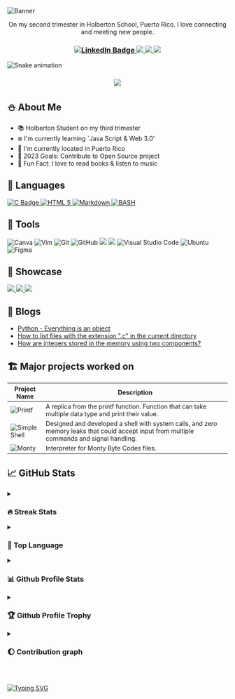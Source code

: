 ![Banner](https://user-images.githubusercontent.com/96942307/193466308-c4f6a930-8ac9-49fd-a950-eb553ec861a5.png)

<p align="center"> On my second trimester in Holberton School, Puerto Rico. I love connecting and meeting new people. </p>
<h3 align="center">
<a href="https://www.linkedin.com/in/lizbeth-garcia-53657a22a">
<img src="https://img.shields.io/badge/LinkedIn-blue?style=for-the-badge&logo=linkedin&logoColor=white" alt="LinkedIn Badge"/>
</a>

<a href="mailto: lizbethgarcialebron@gmail.com">
<img src="https://img.shields.io/badge/Gmail-D14836?style=for-the-badge&logo=gmail&logoColor=white">
</a>

<a href="https://www.instagram.com/lizzgarleb/">
<img src="https://img.shields.io/badge/Instagram-E4405F?style=for-the-badge&logo=instagram&logoColor=white"/>
</a>

<a href="https://twitter.com/LizzGarleb">
  <img src="https://img.shields.io/badge/twitter-%231DA1F2.svg?&style=for-the-badge&logo=twitter&logoColor=white" />
</a>
</h3>

![Snake animation](https://github.com/LizzGarleb/LizzGarleb/blob/output/github-contribution-grid-snake.svg)

<h3 align="center">
<img src="https://profile-counter.glitch.me/LizzGarleb/count.svg"/>
</h3>

## ⛄ About Me
- 📚 Holberton Student on my third trimester
- ❄️ I'm currently learning `Java Script & Web 3.0'
- 📍 I'm currently located in Puerto Rico
- 📅 2023 Goals: Contribute to Open Source project
- 🎢 Fun Fact: I love to read books & listen to music

## 🌱 Languages
<a href="#">
  <img src="https://img.shields.io/badge/c-%2300599C.svg?style=for-the-badge&logo=c&logoColor=white" alt="C Badge"/>
  </a>
<a href="#">
  <img src="https://img.shields.io/badge/html5-%23E34F26.svg?style=for-the-badge&logo=html5&logoColor=white" alt="HTML 5"/>
</a>
<a href="#">
  <img src="https://img.shields.io/badge/markdown-%23000000.svg?style=for-the-badge&logo=markdown&logoColor=white" alt="Markdown"/>
</a>
<a href="#">
 <img alt="BASH" src="https://img.shields.io/badge/BASH-%234EAA25.svg?&style=for-the-badge&logo=gnubash&logoColor=white"/>
</a>

 ## 🧰 Tools
 ![Canva](https://img.shields.io/badge/Canva-%2300C4CC.svg?style=for-the-badge&logo=Canva&logoColor=white)
 ![Vim](https://img.shields.io/badge/VIM-%2311AB00.svg?style=for-the-badge&logo=vim&logoColor=white)
 ![Git](https://img.shields.io/badge/git-%23F05033.svg?style=for-the-badge&logo=git&logoColor=white)
 ![GitHub](https://img.shields.io/badge/github-%23121011.svg?style=for-the-badge&logo=github&logoColor=white)
 <img src="http://img.shields.io/badge/-VAGRANT-blue?style=flat&logo=VAGRANT">
 <img src="http://img.shields.io/badge/-LINUX-black?style=flat&logo=LINUX">
 ![Visual Studio Code](https://img.shields.io/badge/Visual%20Studio%20Code-0078d7.svg?style=for-the-badge&logo=visual-studio-code&logoColor=white)
 ![Ubuntu](https://img.shields.io/badge/Ubuntu-E95420?style=for-the-badge&logo=ubuntu&logoColor=white)
 ![Figma](https://img.shields.io/badge/figma-%23F24E1E.svg?style=for-the-badge&logo=figma&logoColor=white)
 
 ## 💎 Showcase 
 <a href="https://codepen.io/Lizz31">
 <img src="https://img.shields.io/badge/Codepen-000000?style=for-the-badge&logo=codepen&logoColor=white"/>
 </a>
 <a href="https://vercel.com/lizz3108">
 <img src="https://img.shields.io/badge/vercel-%23000000.svg?style=for-the-badge&logo=vercel&logoColor=white"/>
</a>
 <a href="#">
 <img src="https://img.shields.io/badge/netlify-%23000000.svg?style=for-the-badge&logo=netlify&logoColor=#00C7B7"/>
  </a>
 
 ## 📝 Blogs
- [Python - Everything is an object](https://www.linkedin.com/pulse/python-everything-object-lizbeth-garcia/?trackingId=VAXcd53hRsWekfZyFrg1Fw%3D%3D)
- [How to list files with the extension "​.c" in the current directory](https://www.linkedin.com/pulse/how-list-files-extension-c-current-directory-lizbeth-garcia/?trackingId=mKwjGJx5QGSu2v8o3oH3sA%3D%3D)
- [How are integers stored in the memory using two components?](https://www.linkedin.com/pulse/how-integers-stored-memory-using-two-components-lizbeth-garcia/?trackingId=0heWUj5aQ3%2BVNZW7aZMlNg%3D%3D)

## 🏗️ Major projects worked on
| Project Name | Description                                                                                                                                 |
|--------------|---------------------------------------------------------------------------------------------------------------------------------------------|
| ![Printf](https://github.com/Lizz3108/holbertonschool-printf)       | A replica from the printf function. Function that can take multiple data type and print their value.                                        |
| ![Simple Shell](https://github.com/Lizz3108/holbertonschool-simple_shell) | Designed and developed a shell with system calls, and zero memory leaks that could accept input from multiple commands and signal handling. |
| ![Monty](https://github.com/MelissaAT/holbertonschool-monty)        | Interpreter for Monty Byte Codes files.                                                                                                     |

## 📈 GitHub Stats

<details><summary><h3> 🔥 Streak Stats</h3></summary>

----	

  <p align="center"><img src="https://github-readme-streak-stats.herokuapp.com/?user=LizzGarleb&theme=tokyonight" alt="Streak Stats"/></p>

</details>

<details><summary><h3> 📧 Top Language </h3></summary>

----
  <p align="center"><img src="https://github-readme-stats.vercel.app/api/top-langs/?username=LizzGarleb&theme=tokyonight" alt="Github Profile Stats"/></p>

</details>

<details><summary><h3> 📊 Github Profile Stats </h3></summary>

----
  
  <p align="center"><img src='https://github-readme-stats.vercel.app/api?username=LizzGarleb&theme=tokyonight&show_icons=true&count_private=true'/></p>

</details>

<details><summary><h3> 🏆 Github Profile Trophy </h3></summary>

----

![trophy](https://github-profile-trophy.vercel.app/?username=LizzGarleb)

</details>

<details><summary><h3> 🌔 Contribution graph </h3></summary>

----
![Profile Contribution Graph](./profile-3d-contrib/profile-night-rainbow.svg)

</details>
<br><br>

[![Typing SVG](https://readme-typing-svg.demolab.com?font=Fira+Code&pause=1000&color=F71352&width=435&lines=Thank+You+for+visiting+my+profile+%3C3)](https://git.io/typing-svg)
